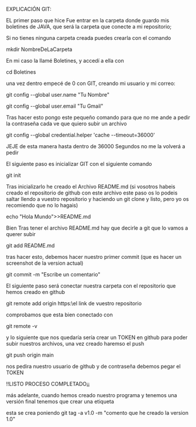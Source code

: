 EXPLICACIÓN GIT:

EL primer paso que hice Fue entrar en la carpeta donde guardo mis boletines de JAVA, que será la carpeta que conecte a mi repositorio;

Si no tienes ninguna carpeta creada puedes crearla con el comando

mkdir NombreDeLaCarpeta

En mi caso la llamé Boletines, y accedí a ella con 

cd Boletines

una vez dentro empecé de 0 con GIT, creando mi usuario y mi correo:

git config --global user.name "Tu Nombre"

git config --global user.email "Tu Gmail"

Tras hacer esto pongo este pequeño comando para que no me ande a pedir la contraseña cada ve que quiero subir un archivo

git config --global credential.helper 'cache --timeout=36000'

JEJE de esta manera hasta dentro de 36000 Segundos no me la volverá a pedir

El siguiente paso es inicializar GIT con el siguiente comando

git init

Tras inicializarlo he creado el Archivo README.md  (si vosotros habeis creado el repositorio de github con este archivo este paso os lo podeis saltar llendo a vuestro repositorio y haciendo un git clone y listo, pero yo os recomiendo que no lo hagais)

echo "Hola Mundo">>README.md

Bien Tras tener el archivo README.md hay que decirle a git que lo vamos a querer subir

git add README.md

tras hacer esto, debemos hacer nuestro primer commit (que es hacer un screenshot de la version actual)

git commit -m "Escribe un comentario"


El siguiente paso será conectar nuestra carpeta con el repositorio que hemos creado en github


git remote add origin https:\\el link de vuestro repositorio

comprobamos que esta bien conectado con

git remote -v

y lo siguiente que nos quedaría sería crear un TOKEN en github para poder subir nuestros archivos, una vez creado haremso el push

git push origin main

nos pedira nuestro usuario de github
y de contraseña debemos pegar el TOKEN

!!LISTO PROCESO COMPLETADO¡¡

más adelante, cuando hemos creado nuestro programa y tenemos una versión final tenemos que crear una etiqueta 

esta se crea poniendo git tag -a v1.0 -m "comento que he creado la version 1.0"

